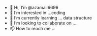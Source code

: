 - 👋 Hi, I’m @azamali6699
- 👀 I’m interested in ...coding
- 🌱 I’m currently learning ... data structure
- 💞️ I’m looking to collaborate on ... 
- 📫 How to reach me ...

<!---
azamali6699/azamali6699 is a ✨ special ✨ repository because its `README.md` (this file) appears on your GitHub profile.
You can click the Preview link to take a look at your changes.
--->
